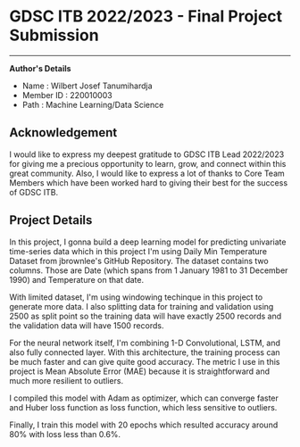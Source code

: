 # GDSC ITB 2022/2023 - Final Project Submission
---
**Author's Details**

*   Name : Wilbert Josef Tanumihardja
*   Member ID : 220010003
*   Path : Machine Learning/Data Science

## Acknowledgement
I would like to express my deepest gratitude to GDSC ITB Lead 2022/2023 for giving me a precious opportunity to learn, grow, and connect within this great community. Also, I would like to express a lot of thanks to Core Team Members which have been worked hard to giving their best for the success of GDSC ITB.

## Project Details
In this project, I gonna build a deep learning model for predicting univariate time-series data which in this project I'm using Daily Min Temperature Dataset from jbrownlee's GitHub Repository. The dataset contains two columns. Those are Date (which spans from 1 January 1981 to 31 December 1990) and Temperature on that date.

With limited dataset, I'm using windowing techinque in this project to generate more data. I also splitting data for training and validation using 2500 as split point so the training data will have exactly 2500 records and the validation data will have 1500 records.

For the neural network itself, I'm combining 1-D Convolutional, LSTM, and also fully connected layer. With this architecture, the training process can be much faster and can give quite good accuracy. The metric I use in this project is Mean Absolute Error (MAE) because it is straightforward and much more resilient to outliers.

I compiled this model with Adam as optimizer, which can converge faster and Huber loss function as loss function, which less sensitive to outliers.

Finally, I train this model with 20 epochs which resulted accuracy around 80% with loss less than 0.6%.
